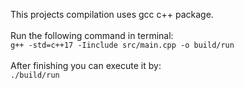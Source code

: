 This projects compilation uses gcc c++ package. <br>
<br>
Run the following command in terminal: <br>
```g++ -std=c++17 -Iinclude src/main.cpp -o build/run```<br>
<br>
After finishing you can execute it by:<br>
```./build/run```
